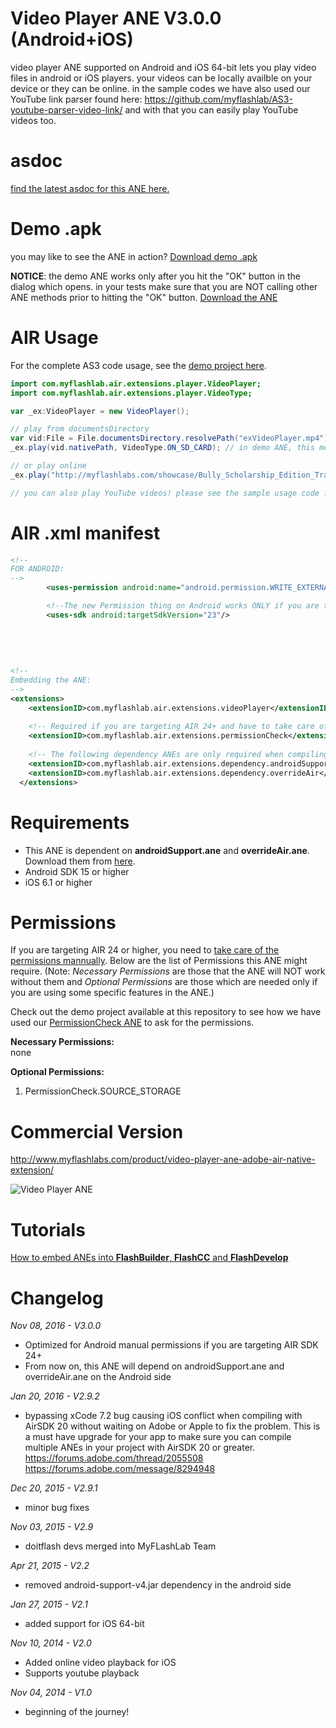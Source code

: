 # Video Player ANE V3.0.0 (Android+iOS)
video player ANE supported on Android and iOS 64-bit lets you play video files in android or iOS players. your videos can be locally availble on your device or they can be online. in the sample codes we have also used our YouTube link parser found here: https://github.com/myflashlab/AS3-youtube-parser-video-link/ and with that you can easily play YouTube videos too.

# asdoc
[find the latest asdoc for this ANE here.](http://myflashlab.github.io/asdoc/com/myflashlab/air/extensions/player/package-detail.html)

# Demo .apk
you may like to see the ANE in action? [Download demo .apk](https://github.com/myflashlab/videoPlayer-ANE/tree/master/FD/dist)

**NOTICE**: the demo ANE works only after you hit the "OK" button in the dialog which opens. in your tests make sure that you are NOT calling other ANE methods prior to hitting the "OK" button.
[Download the ANE](https://github.com/myflashlab/videoPlayer-ANE/tree/master/FD/lib)

# AIR Usage
For the complete AS3 code usage, see the [demo project here](https://github.com/myflashlab/videoPlayer-ANE/blob/master/FD/src/MainFinal.as).

```actionscript
import com.myflashlab.air.extensions.player.VideoPlayer;
import com.myflashlab.air.extensions.player.VideoType;

var _ex:VideoPlayer = new VideoPlayer();

// play from documentsDirectory
var vid:File = File.documentsDirectory.resolvePath("exVideoPlayer.mp4");
_ex.play(vid.nativePath, VideoType.ON_SD_CARD); // in demo ANE, this method works only if you have hit the "ok" button in the demo dialog.

// or play online
_ex.play("http://myflashlabs.com/showcase/Bully_Scholarship_Edition_Trailer.mp4", VideoType.ON_LINE);

// you can also play YouTube videos! please see the sample usage code for YouTube in the sample FlashDevelop project
```

# AIR .xml manifest
```xml
<!--
FOR ANDROID:
-->
		<uses-permission android:name="android.permission.WRITE_EXTERNAL_STORAGE"/>

		<!--The new Permission thing on Android works ONLY if you are targetting Android SDK 23 or higher-->
		<uses-sdk android:targetSdkVersion="23"/>
		
		
		
		
		
<!--
Embedding the ANE:
-->
<extensions>
	<extensionID>com.myflashlab.air.extensions.videoPlayer</extensionID>
	
	<!-- Required if you are targeting AIR 24+ and have to take care of Permissions mannually -->
	<extensionID>com.myflashlab.air.extensions.permissionCheck</extensionID>
	
	<!-- The following dependency ANEs are only required when compiling for Android -->
	<extensionID>com.myflashlab.air.extensions.dependency.androidSupport</extensionID>
	<extensionID>com.myflashlab.air.extensions.dependency.overrideAir</extensionID>
  </extensions>
```

# Requirements
* This ANE is dependent on **androidSupport.ane** and **overrideAir.ane**. Download them from [here](https://github.com/myflashlab/common-dependencies-ANE).
* Android SDK 15 or higher
* iOS 6.1 or higher

# Permissions
If you are targeting AIR 24 or higher, you need to [take care of the permissions mannually](http://www.myflashlabs.com/adobe-air-app-permissions-android-ios/). Below are the list of Permissions this ANE might require. (Note: *Necessary Permissions* are those that the ANE will NOT work without them and *Optional Permissions* are those which are needed only if you are using some specific features in the ANE.)

Check out the demo project available at this repository to see how we have used our [PermissionCheck ANE](http://www.myflashlabs.com/product/native-access-permission-check-settings-menu-air-native-extension/) to ask for the permissions.

**Necessary Permissions:**  
none

**Optional Permissions:**  

1. PermissionCheck.SOURCE_STORAGE

# Commercial Version
http://www.myflashlabs.com/product/video-player-ane-adobe-air-native-extension/

![Video Player ANE](http://www.myflashlabs.com/wp-content/uploads/2015/11/product_adobe-air-ane-extension-video-player-595x738.jpg)

# Tutorials
[How to embed ANEs into **FlashBuilder**, **FlashCC** and **FlashDevelop**](https://www.youtube.com/watch?v=Oubsb_3F3ec&list=PL_mmSjScdnxnSDTMYb1iDX4LemhIJrt1O)  

# Changelog
*Nov 08, 2016 - V3.0.0*
* Optimized for Android manual permissions if you are targeting AIR SDK 24+
* From now on, this ANE will depend on androidSupport.ane and overrideAir.ane on the Android side

*Jan 20, 2016 - V2.9.2*
* bypassing xCode 7.2 bug causing iOS conflict when compiling with AirSDK 20 without waiting on Adobe or Apple to fix the problem. This is a must have upgrade for your app to make sure you can compile multiple ANEs in your project with AirSDK 20 or greater. https://forums.adobe.com/thread/2055508 https://forums.adobe.com/message/8294948

*Dec 20, 2015 - V2.9.1*
* minor bug fixes

*Nov 03, 2015 - V2.9*
* doitflash devs merged into MyFLashLab Team

*Apr 21, 2015 - V2.2*
* removed android-support-v4.jar dependency in the android side

*Jan 27, 2015 - V2.1*
* added support for iOS 64-bit

*Nov 10, 2014 - V2.0*
* Added online video playback for iOS
* Supports youtube playback

*Nov 04, 2014 - V1.0*
* beginning of the journey!